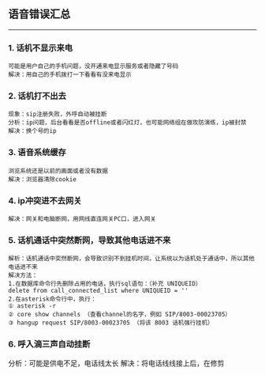 ## 语音错误汇总
---
### 1. 话机不显示来电
```
可能是用户自己的手机问题，没开通来电显示服务或者隐藏了号码   
解决：用自己的手机拨打一下看看有没来电显示
```

### 2. 话机打不出去
```
现象：sip注册失败，外呼自动被挂断
分析：ip问题，后台看看是否offline或者闪红灯，也可能网络组在做攻防演练，ip被封禁
解决：换个号的ip
```

### 3. 语音系统缓存
```
浏览系统还是以前的画面或者没有数据  
解决：浏览器清除cookie
```

### 4. ip冲突进不去网关
```
解决：网关和电脑断网，用网线直连网关PC口，进入网关
```

### 5. 话机通话中突然断网，导致其他电话进不来
```
解析：话机通话中突然断网，会导致识别不到挂机时间，让系统以为话机处于通话中，所以其他电话进不来
解决方法：
1.在数据库命令行先删除占用的电话，执行sql语句：（补充 UNIQUEID）
delete from call_connected_list where UNIQUEID = ''
2.在asterisk命令行中，执行：
① asterisk -r
② core show channels （查看channel的名字，例如 SIP/8003-00023705）
③ hangup request SIP/8003-00023705 （将该 8003 话机强行挂机）
```

### 6. 呼入滴三声自动挂断
分析：可能是供电不足，电话线太长
解决：将电话线线接上后，在修剪